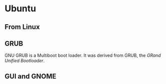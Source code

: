 # Ubuntu

## From Linux

## GRUB

GNU GRUB is a Multiboot boot loader. It was derived from GRUB, the *GRand Unified Bootloader*.

## GUI and GNOME
